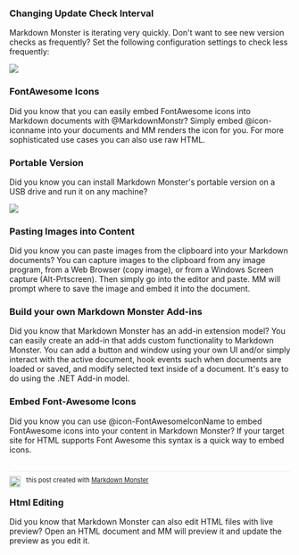 ### Changing Update Check Interval
Markdown Monster is iterating very quickly. Don't want to see new version checks as frequently? Set the following configuration settings to check less frequently:

![](https://raw.githubusercontent.com/RickStrahl/MarkdownMonster/master/MarkdownMonsterWeb/Images/ScreenShots/UpdateFrequency.png)

### FontAwesome Icons
Did you know that you can easily embed FontAwesome icons into Markdown documents with @MarkdownMonstr? Simply embed @icon-iconname into your documents and MM renders the icon for you. For more sophisticated use cases you can also use raw HTML.

### Portable Version 
Did you know you can install Markdown Monster's portable version on a USB drive and run it on any machine?

![](https://raw.githubusercontent.com/RickStrahl/MarkdownMonster/master/MarkdownMonsterWeb/Images/ScreenShots/PortableVersionUSBFolder.png)

### Pasting Images into Content
Did you know you can paste images from the clipboard into your Markdown documents? You can capture images to the clipboard from any image program, from a Web Browser (copy image), or from a Windows Screen capture (Alt-Prtscreen). Then simply go into the editor and paste. MM will prompt where to save the image and embed it into the document.

### Build your own Markdown Monster Add-ins
Did you know that Markdown Monster has an add-in extension model? You can easily create an add-in that adds custom functionality to Markdown Monster. You can add a button and window using your own UI and/or simply interact with the active document, hook events such when documents are loaded or saved, and modify selected text inside of a document. It's easy to do using the .NET Add-in model.

### Embed Font-Awesome Icons
Did you know you can use @icon-FontAwesomeIconName to embed FontAwesome icons into your content in Markdown Monster? If your target site for HTML supports Font Awesome this syntax is a quick way to embed icons.

<div style="margin-top: 30px;font-size: 0.8em;
            border-top: 1px solid #eee;padding-top: 8px;">
    <img src="https://markdownmonster.west-wind.com/favicon.png"
         style="height: 20px;float: left; margin-right: 10px;"/>
    this post created with 
    <a href="https://markdownmonster.west-wind.com" 
       target="top">Markdown Monster</a> 
</div>

### Html Editing
Did you know that Markdown Monster can also edit HTML files with live preview? Open an HTML document and MM will preview it and update the preview as you edit it.